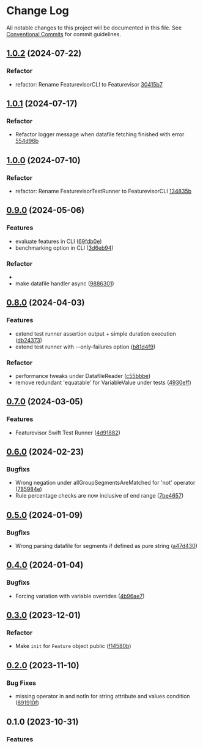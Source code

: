 # Change Log

All notable changes to this project will be documented in this file.
See [Conventional Commits](https://conventionalcommits.org) for commit guidelines.

## [1.0.2](https://github.com/featurevisor/featurevisor-swift/compare/1.0.1...1.0.2) (2024-07-22)

### Refactor

* refactor: Rename FeaturevisorCLI to Featurevisor [30415b7](https://github.com/featurevisor/featurevisor-swift/pull/73/commits/30415b7afe94cf07f27f75873f6f3a26bf6ada2e)


## [1.0.1](https://github.com/featurevisor/featurevisor-swift/compare/1.0.0...1.0.1) (2024-07-17)

### Refactor

* Refactor logger message when datafile fetching finished with error [554d96b](https://github.com/featurevisor/featurevisor-swift/commit/554d96b86da8d22554f9a6d40ab99121aae9504a)

## [1.0.0](https://github.com/featurevisor/featurevisor-swift/compare/0.9.0...1.0.0) (2024-07-10)

### Refactor

* refactor: Rename FeaturevisorTestRunner to FeaturevisorCLI [134835b](https://github.com/featurevisor/featurevisor-swift/pull/73/commits/134835b1c3e457f0fca4bfcd4fd476578e1707f7)

## [0.9.0](https://github.com/featurevisor/featurevisor-swift/compare/0.8.0...0.9.0) (2024-05-06)

### Features

* evaluate features in CLI ([69fdb0e](https://github.com/featurevisor/featurevisor-swift/commit/69fdb0ec3fd8b029d689669553e18558b1f7e0f7))
* benchmarking option in CLI ([3d6eb94](https://github.com/featurevisor/featurevisor-swift/commit/3d6eb941f5d5d7ce0845d32b6ada23cde2274d83))

### Refactor
* 
* make datafile handler async ([9886301](https://github.com/featurevisor/featurevisor-swift/commit/988630114365303c1e16f1f06853ed8ca4d9df2e))

## [0.8.0](https://github.com/featurevisor/featurevisor-swift/compare/0.7.0...0.8.0) (2024-04-03)

### Features

* extend test runner assertion output + simple duration execution ([db24373](https://github.com/featurevisor/featurevisor-swift/commit/db243731c715d92a70b9a92ccbae2f6f33aed5b4))
* extend test runner with --only-failures option ([b81d4f9](https://github.com/featurevisor/featurevisor-swift/commit/b81d4f926fa0327f54e5996f578a165f5879041e))

### Refactor

* performance tweaks under DatafileReader ([c55bbbe](https://github.com/featurevisor/featurevisor-swift/commit/c55bbbe1721cd2bff1d813c2ada7b8e07a8dada4))
* remove redundant 'equatable' for VariableValue under tests ([4930eff](https://github.com/featurevisor/featurevisor-swift/commit/4930effad385a77f1b9770f64ca32a820d157162))

## [0.7.0](https://github.com/featurevisor/featurevisor-swift/compare/0.6.0...0.7.0) (2024-03-05)

### Features

* Featurevisor Swift Test Runner ([4d91882](https://github.com/featurevisor/featurevisor-swift/commit/4d918822e52a83a40efb6c086900de87bb918a0e))

## [0.6.0](https://github.com/featurevisor/featurevisor-swift/compare/0.5.0...0.6.0) (2024-02-23)

### Bugfixs

* Wrong negation under allGroupSegmentsAreMatched for 'not' operator ([785984e](https://github.com/featurevisor/featurevisor-swift/commit/785984e9583b7b04eed10ad55c9687ae29ab4bb4))
* Rule percentage checks are now inclusive of end range ([7be4657](https://github.com/featurevisor/featurevisor-swift/commit/7be4657674a960ca252ce32b72930398cbf91028))

## [0.5.0](https://github.com/featurevisor/featurevisor-swift/compare/0.4.0...0.5.0) (2024-01-09)

### Bugfixs

*  Wrong parsing datafile for segments if defined as pure string ([a47d430](https://github.com/featurevisor/featurevisor-swift/commit/a47d4309aa0edbc9cea6b6c394f974e2da59fbc1))

## [0.4.0](https://github.com/featurevisor/featurevisor-swift/compare/0.3.0...0.4.0) (2024-01-04)

### Bugfixs

*  Forcing variation with variable overrides ([4b96ae7](https://github.com/featurevisor/featurevisor-swift/commit/4b96ae7f63823b0840ab9ed646b275bfc3671774))

## [0.3.0](https://github.com/featurevisor/featurevisor-swift/compare/0.2.0...0.3.0) (2023-12-01)

### Refactor

*  Make `init` for `Feature` object public  ([f14580b](https://github.com/featurevisor/featurevisor-swift/commit/f14580b1e1a67599b20d392e315831bc6ea7bd5a))

## [0.2.0](https://github.com/featurevisor/featurevisor-swift/compare/0.1.0...0.2.0) (2023-11-10)

### Bug Fixes

*  missing operator in and notIn for string attribute and values condition ([891910f](https://github.com/featurevisor/featurevisor-swift/commit/891910f6806e0cb3f5f6fad6cb1a67fb493842ea))

## 0.1.0 (2023-10-31)

### Features